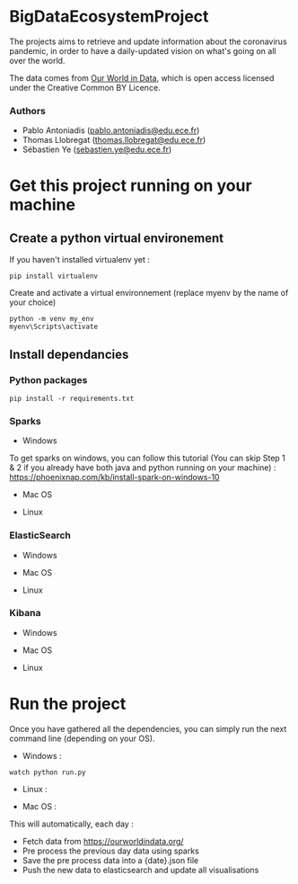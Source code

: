 # BigDataEcosystemProject

The projects aims to retrieve and update information about the coronavirus pandemic, in order to have a daily-updated vision on what's going on all over the world.

The data comes from [Our World in Data](https://ourworldindata.org/), which is open access licensed under the Creative Common BY Licence.

### Authors
* Pablo Antoniadis (pablo.antoniadis@edu.ece.fr)
* Thomas Llobregat (thomas.llobregat@edu.ece.fr)
* Sébastien Ye (sebastien.ye@edu.ece.fr)

# Get this project running on your machine

## Create a python virtual environement

If you haven't installed virtualenv yet :
```
pip install virtualenv
```

Create and activate a virtual environnement (replace myenv by the name of your choice)

```
python -m venv my_env
myenv\Scripts\activate
```

## Install dependancies

### Python packages

```
pip install -r requirements.txt
```

### Sparks

* Windows 

To get sparks on windows, you can follow this tutorial (You can skip Step 1 & 2 if you already have both java and python running on your machine) :
https://phoenixnap.com/kb/install-spark-on-windows-10

* Mac OS

* Linux

### ElasticSearch

* Windows

* Mac OS

* Linux

### Kibana

* Windows

* Mac OS

* Linux


# Run the project

Once you have gathered all the dependencies, you can simply run the next command line (depending on your OS).
* Windows : 
```
watch python run.py
```

* Linux :

* Mac OS :

This will automatically, each day :
* Fetch data from https://ourworldindata.org/
* Pre process the previous day data using sparks
* Save the pre process data into a {date}.json file
* Push the new data to elasticsearch and update all visualisations
